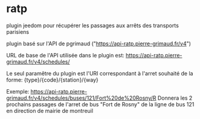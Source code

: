 # ratp
plugin jeedom pour récupérer les passages aux arrêts des transports parisiens

plugin basé sur l'API de pgrimaud ("https://api-ratp.pierre-grimaud.fr/v4")

URL de base de l'API utilisée dans le plugin est: https://api-ratp.pierre-grimaud.fr/v4/schedules/

Le seul paramêtre du plugin est l'URI correspondant à l'arret souhaité de la forme: {type}/{code}/{station}/{way}

Exemple: https://api-ratp.pierre-grimaud.fr/v4/schedules/buses/121/Fort%20de%20Rosny/R
Donnera les 2 prochains passages de l'arret de bus "Fort de Rosny" de la ligne de bus 121 en direction de mairie de montreuil
